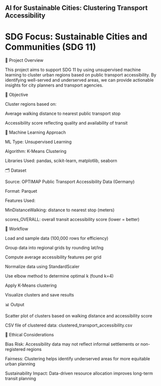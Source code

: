 ## AI for Sustainable Cities: Clustering Transport Accessibility

# SDG Focus: Sustainable Cities and Communities (SDG 11)

📌 Project Overview

This project aims to support SDG 11 by using unsupervised machine learning to cluster urban regions based on public transport accessibility. By identifying well-served and underserved areas, we can provide actionable insights for city planners and transport agencies.

🎯 Objective

Cluster regions based on:

Average walking distance to nearest public transport stop

Accessibility score reflecting quality and availability of transit

🧠 Machine Learning Approach

ML Type: Unsupervised Learning

Algorithm: K-Means Clustering

Libraries Used: pandas, scikit-learn, matplotlib, seaborn

🗂 Dataset

Source: OPTIMAP Public Transport Accessibility Data (Germany)

Format: Parquet

Features Used:

MinDistanceWalking: distance to nearest stop (meters)

scores_OVERALL: overall transit accessibility score (lower = better)

🔬 Workflow

Load and sample data (100,000 rows for efficiency)

Group data into regional grids by rounding lat/lng

Compute average accessibility features per grid

Normalize data using StandardScaler

Use elbow method to determine optimal k (found k=4)

Apply K-Means clustering

Visualize clusters and save results

📊 Output

Scatter plot of clusters based on walking distance and accessibility score

CSV file of clustered data: clustered_transport_accessibility.csv

📌 Ethical Considerations

Bias Risk: Accessibility data may not reflect informal settlements or non-registered regions

Fairness: Clustering helps identify underserved areas for more equitable urban planning

Sustainability Impact: Data-driven resource allocation improves long-term transit planning
